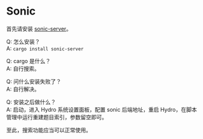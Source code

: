 # Sonic

首先请安装 [sonic-server](https://github.com/valeriansaliou/sonic)。

Q: 怎么安装？  
A: `cargo install sonic-server`  

Q: cargo 是什么？  
A: 自行搜索。  

Q: 问什么安装失败了？  
A: 自行解决。  

Q: 安装之后做什么？  
A: 启动，进入 Hydro 系统设置面板，配置 sonic 后端地址，重启 Hydro，在脚本管理中运行重建题目索引，参数留空即可。  

至此，搜索功能应当可以正常使用。
